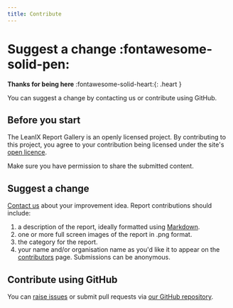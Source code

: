 ```yaml
---
title: Contribute
---
```


# Suggest a change :fontawesome-solid-pen:

**Thanks for being here** :fontawesome-solid-heart:{: .heart } 

You can suggest a change by contacting us or contribute using GitHub.

## Before you start

The LeanIX Report Gallery is an openly licensed project. By contributing to this project, you agree to your contribution being licensed under the site's [open licence](licence.md). 

Make sure you have permission to share the submitted content.

## Suggest a change

[Contact us](about.md) about your improvement idea. Report contributions should include:

1. a description of the report, ideally formatted using [Markdown](https://commonmark.org/help/). 
1. one or more full screen images of the report in .png format.
1. the category for the report.
1. your name and/or organisation name as you'd like it to appear on the [contributors](contributors.md) page. Submissions can be anonymous.

## Contribute using GitHub

You can [raise issues](https://github.com/Stephen-Gates/report-gallery/issues) or submit pull requests via [our GitHub repository][GitHub].

[GitHub]: https://github.com/Stephen-Gates/report-gallery "Stephen-Gates/report-gallery"

